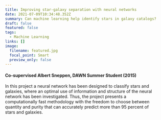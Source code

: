 ```yaml
---
title: Improving star-galaxy separation with neural networks
date: 2021-07-09T10:34:48.352Z
summary: Can machine learning help identify stars in galaxy catalogs?
draft: false
featured: false
tags:
  - Machine Learning
links: []
image:
  filename: featured.jpg
  focal_point: Smart
  preview_only: false
---
```


#### Co-supervised Albert Sneppen, DAWN Summer Student (2015)
In this project a neural network has been designed to classify stars and galaxies, where an optimal use of information and structure of the neural network has been investigated. Thus, the project presents a computationally fast methodology with the freedom to choose between quantity and purity that can accurately predict more than 95 percent of stars and galaxies.